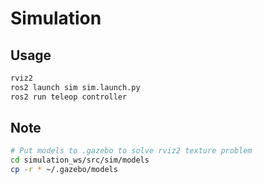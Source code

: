 # Simulation

## Usage

```bash
rviz2
ros2 launch sim sim.launch.py
ros2 run teleop controller
```

## Note

```bash
# Put models to .gazebo to solve rviz2 texture problem
cd simulation_ws/src/sim/models
cp -r * ~/.gazebo/models
```
